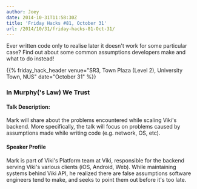```yaml
---
author: Joey
date: 2014-10-31T11:58:30Z
title: 'Friday Hacks #81, October 31'
url: /2014/10/31/friday-hacks-81-Oct-31/
---
```


Ever written code only to realise later it doesn't work for some particular case? Find out about some common assumptions developers make and what to do instead!

{{% friday_hack_header venue="SR3, Town Plaza (Level 2), University Town, NUS" date="October 31" %}}

### In Murphy('s Law) We Trust

#### Talk Description:

Mark will share about the problems encountered while scaling Viki's backend. More specifically, the talk will focus on problems caused by assumptions made while writing code (e.g. network, OS, etc).

#### Speaker Profile

Mark is part of Viki's Platform team at Viki, responsible for the backend serving Viki's various clients (iOS, Android, Web). While maintaining systems behind Viki API, he realized there are false assumptions software engineers tend to make, and seeks to point them out before it's too late.